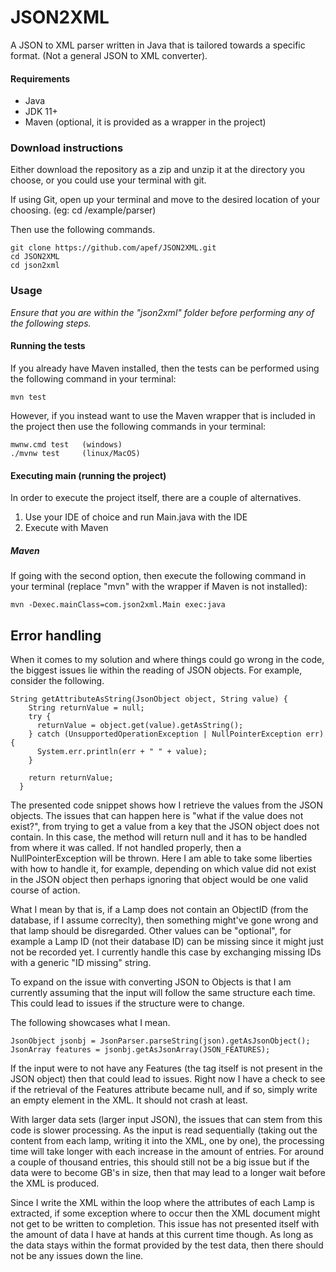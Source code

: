 # JSON2XML
A JSON to XML parser written in Java that is tailored towards a specific format. (Not a general JSON to XML converter).

#### Requirements
* Java
* JDK 11+
* Maven (optional, it is provided as a wrapper in the project)

### Download instructions
Either download the repository as a zip and unzip it at the directory you choose, or you could use your terminal with git.

If using Git, open up your terminal and move to the desired location of your choosing. (eg: cd /example/parser)

Then use the following commands.
```
git clone https://github.com/apef/JSON2XML.git
cd JSON2XML
cd json2xml
```

### Usage
*Ensure that you are within the "json2xml" folder before performing any of the following steps.*


#### Running the tests
If you already have Maven installed, then the tests can be performed using the following command in your terminal:

```
mvn test
```

However, if you instead want to use the Maven wrapper that is included in the project then use the following commands in your terminal:

```
mwnw.cmd test   (windows)
./mvnw test     (linux/MacOS)
```
#### Executing main (running the project)
In order to execute the project itself, there are a couple of alternatives.

1. Use your IDE of choice and run Main.java with the IDE
2. Execute with Maven

##### Maven
If going with the second option, then execute the following command in your terminal (replace "mvn" with the wrapper if Maven is not installed):

```
mvn -Dexec.mainClass=com.json2xml.Main exec:java
```



## Error handling
When it comes to my solution and where things could go wrong in the code, the biggest issues lie within the reading of JSON objects. For example, consider the following.

```
String getAttributeAsString(JsonObject object, String value) {
    String returnValue = null;
    try {
      returnValue = object.get(value).getAsString();
    } catch (UnsupportedOperationException | NullPointerException err) {
      System.err.println(err + " " + value);
    }

    return returnValue;
  }
```
The presented code snippet shows how I retrieve the values from the JSON objects. The issues that can happen here is "what if the value does not exist?", from trying to get a value from a key that the JSON object does not contain. In this case, the method will return null and it has to be handled from where it was called. If not handled properly, then a NullPointerException will be thrown. Here I am able to take some liberties with how to handle it, for example, depending on which value did not exist in the JSON object then perhaps ignoring that object would be one valid course of action.

What I mean by that is, if a Lamp does not contain an ObjectID (from the database, if I assume correclty), then something might've gone wrong and that lamp should be disregarded. Other values can be "optional", for example a Lamp ID (not their database ID) can be missing since it might just not be recorded yet. I currently handle this case by exchanging missing IDs with a generic "ID missing" string.

To expand on the issue with converting JSON to Objects is that I am currently assuming that the input will follow the same structure each time. This could lead to issues if the structure were to change.

The following showcases what I mean.
```
JsonObject jsonbj = JsonParser.parseString(json).getAsJsonObject();
JsonArray features = jsonbj.getAsJsonArray(JSON_FEATURES);
```

If the input were to not have any Features (the tag itself is not present in the JSON object) then that could lead to issues. Right now I have a check to see if the retrieval of the Features attribute became null, and if so, simply write an empty element in the XML. It should not crash at least.

With larger data sets (larger input JSON), the issues that can stem from this code is slower processing. As the input is read sequentially (taking out the content from each lamp, writing it into the XML, one by one), the processing time will take longer with each increase in the amount of entries. For around a couple of thousand entries, this should still not be a big issue but if the data were to become GB's in size, then that may lead to a longer wait before the XML is produced.


Since I write the XML within the loop where the attributes of each Lamp is extracted, if some exception where to occur then the XML document might not get to be written to completion. This issue has not presented itself with the amount of data I have at hands at this current time though. As long as the data stays within the format provided by the test data, then there should not be any issues down the line.
